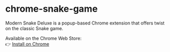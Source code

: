 # chrome-snake-game

Modern Snake Deluxe is a popup-based Chrome extension that offers twist on the classic Snake game.

Available on the Chrome Web Store:  
👉 [Install on Chrome](https://chromewebstore.google.com/detail/gacbemfboifhjpfhipflkcjmpegfchol?utm_source=item-share-cb)

